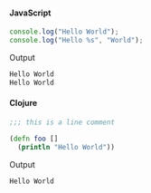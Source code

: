 #### JavaScript

```js
console.log("Hello World");
console.log("Hello %s", "World");
```

Output

```bash
Hello World
Hello World
```

#### Clojure

```clojure
;;; this is a line comment

(defn foo []
  (println "Hello World"))
```

Output

```bash
Hello World
```
